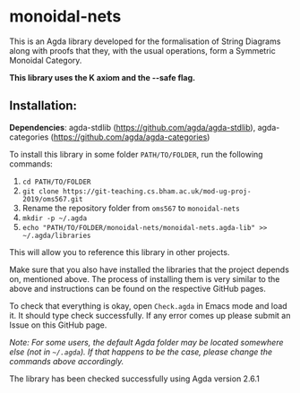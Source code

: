 # monoidal-nets
This is an Agda library developed for the formalisation of String Diagrams along with proofs that they, with the usual operations, form a Symmetric Monoidal Category.

**This library uses the K axiom and the --safe flag.**

## Installation:

**Dependencies**: agda-stdlib (https://github.com/agda/agda-stdlib), agda-categories (https://github.com/agda/agda-categories)

To install this library in some folder `PATH/TO/FOLDER`, run the following commands:
1. `cd PATH/TO/FOLDER`
2. `git clone https://git-teaching.cs.bham.ac.uk/mod-ug-proj-2019/oms567.git`
3. Rename the repository folder from `oms567` to `monoidal-nets`
4. `mkdir -p ~/.agda`
5. `echo "PATH/TO/FOLDER/monoidal-nets/monoidal-nets.agda-lib" >> ~/.agda/libraries`

This will allow you to reference this library in other projects.

Make sure that you also have installed the libraries that the project depends on, mentioned above. The process of installing them is very similar to the above and instructions can be found on the respective GitHub pages.

To check that everything is okay, open `Check.agda` in Emacs mode and load it. It should type check successfully.
If any error comes up please submit an Issue on this GitHub page.

*Note: For some users, the default Agda folder may be located somewhere else (not in `~/.agda`). If that happens to be the case, please change the commands above accordingly.*


The library has been checked successfully using Agda version 2.6.1
